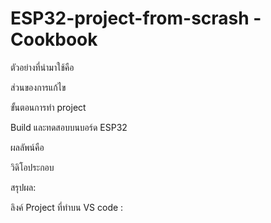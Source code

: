 # ESP32-project-from-scrash -Cookbook

ตัวอย่างที่นำมาใช้คือ

ส่วนของการแก้ไข

ขั้นตอนการทำ project




Build และทดสอบบนบอร์ด ESP32


ผลลัพน์คือ


วิดิโอประกอบ


สรุปผล:



ลิงค์ Project ที่ทำบน VS code :















